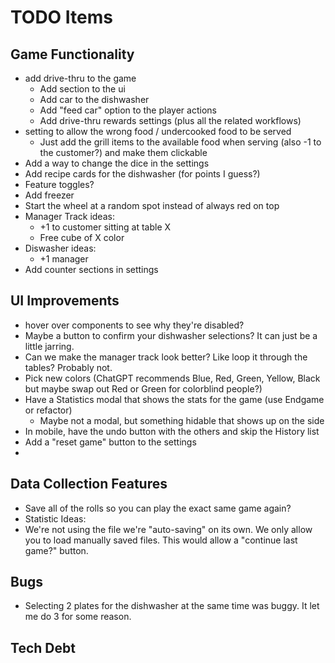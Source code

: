 # TODO Items
## Game Functionality
* add drive-thru to the game
  * Add section to the ui
  * Add car to the dishwasher
  * Add "feed car" option to the player actions
  * Add drive-thru rewards settings (plus all the related workflows)
* setting to allow the wrong food / undercooked food to be served
  * Just add the grill items to the available food when serving (also -1 to the customer?) and make them clickable
* Add a way to change the dice in the settings
* Add recipe cards for the dishwasher (for points I guess?)
* Feature toggles?
* Add freezer
* Start the wheel at a random spot instead of always red on top
* Manager Track ideas:
  * +1 to customer sitting at table X
  * Free cube of X color
* Diswasher ideas:
  * +1 manager
* Add counter sections in settings
  
## UI Improvements
* hover over components to see why they're disabled?
* Maybe a button to confirm your dishwasher selections? It can just be a little jarring.
* Can we make the manager track look better? Like loop it through the tables? Probably not.
* Pick new colors (ChatGPT recommends Blue, Red, Green, Yellow, Black but maybe swap out Red or Green for colorblind people?)
* Have a Statistics modal that shows the stats for the game (use Endgame or refactor)
  * Maybe not a modal, but something hidable that shows up on the side
* In mobile, have the undo button with the others and skip the History list
* Add a "reset game" button to the settings
* 

## Data Collection Features
* Save all of the rolls so you can play the exact same game again?
* Statistic Ideas:
* We're not using the file we're "auto-saving" on its own. We only allow you to load manually saved files. This would allow a "continue last game?" button.


## Bugs
* Selecting 2 plates for the dishwasher at the same time was buggy. It let me do 3 for some reason.

## Tech Debt